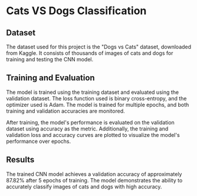 # Cats VS Dogs Classification

## Dataset
The dataset used for this project is the "Dogs vs Cats" dataset, downloaded from Kaggle. It consists of thousands of images of cats and dogs for training and testing the CNN model.

## Training and Evaluation
The model is trained using the training dataset and evaluated using the validation dataset. The loss function used is binary cross-entropy, and the optimizer used is Adam. The model is trained for multiple epochs, and both training and validation accuracies are monitored.

After training, the model's performance is evaluated on the validation dataset using accuracy as the metric. Additionally, the training and validation loss and accuracy curves are plotted to visualize the model's performance over epochs.

## Results
The trained CNN model achieves a validation accuracy of approximately 87.82% after 5 epochs of training. The model demonstrates the ability to accurately classify images of cats and dogs with high accuracy.
